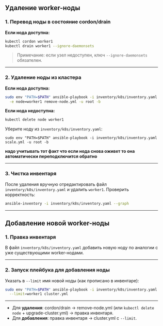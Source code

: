 ## Удаление worker-ноды

### 1. Перевод ноды в состояние cordon/drain

**Если нода доступна:**
```bash
kubectl cordon worker1
kubectl drain worker1 --ignore-daemonsets
```

> Примечание: если узел недоступен, ключ `--ignore-daemonsets` обязателен.

---
### 2. Удаление ноды из кластера

**Если нода доступна:**
```bash
sudo env "PATH=$PATH" ansible-playbook -i inventory/k8s/inventory.yaml \
  -e node=worker1 remove-node.yml -u root -b
```

**Если нода недоступна:**
```bash
kubectl delete node worker1
```

Уберите ноду из `inventory/k8s/inventory.yaml`:

```
sudo env "PATH=$PATH" ansible-playbook -i inventory/k8s/inventory.yaml scale.yml -u root -b
```

**надо учитывать тот факт что если нода снова оживет то она автоматически переподключится обратно**

---
### 3. Чистка инвентаря

После удаления вручную отредактировать файл `inventory/k8s/inventory.yaml` и удалить `worker1`.
Проверить корректность:
```bash
ansible-inventory -i inventory/k8s/inventory.yaml --graph
```

---

## Добавление новой worker-ноды

### 1. Правка инвентаря

В файл `inventory/k8s/inventory.yaml` добавить новую ноду по аналогии с уже существующими worker-нодами.

---

### 2. Запуск плейбука для добавления ноды

Указать в `--limit` имя новой ноды (как прописано в инвентаре):
```bash
sudo env "PATH=$PATH" ansible-playbook -i inventory/k8s/inventory.yaml \
  --limit=worker1 cluster.yml
```

---

- Для **удаления**: cordon/drain → remove-node.yml (или `kubectl delete node` + upgrade-cluster.yml) → правка инвентаря.
- Для **добавления**: правка инвентаря → cluster.yml с `--limit`.


